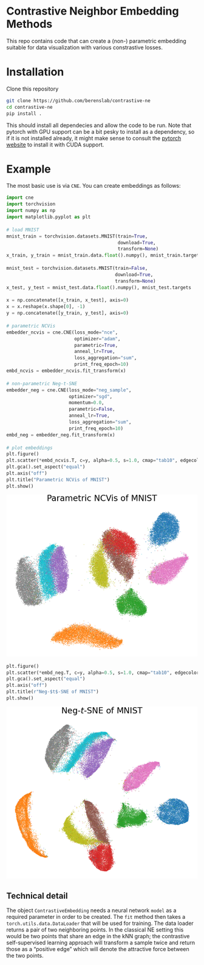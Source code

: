 # Contrastive Neighbor Embedding Methods

This repo contains code that can create a (non-) parametric embedding suitable for data
visualization with various constrastive losses.

# Installation

Clone this repository
```sh
git clone https://github.com/berenslab/contrastive-ne
cd contrastive-ne
pip install .
```

This should install all dependecies and allow the code to be run.
Note that pytorch with GPU support can be a bit pesky to install as a
dependency, so if it is not installed already, it might make
sense to consult the [pytorch website](https://pytorch.org) to install
it with CUDA support.

# Example

The most basic use is via `CNE`.  You can create embeddings as follows:

```python
import cne
import torchvision
import numpy as np
import matplotlib.pyplot as plt

# load MNIST
mnist_train = torchvision.datasets.MNIST(train=True,
                                         download=True, 
                                         transform=None)
x_train, y_train = mnist_train.data.float().numpy(), mnist_train.targets

mnist_test = torchvision.datasets.MNIST(train=False,
                                        download=True, 
                                        transform=None)
x_test, y_test = mnist_test.data.float().numpy(), mnist_test.targets

x = np.concatenate([x_train, x_test], axis=0)
x = x.reshape(x.shape[0], -1)
y = np.concatenate([y_train, y_test], axis=0)

# parametric NCVis 
embedder_ncvis = cne.CNE(loss_mode="nce",
                         optimizer="adam",
                         parametric=True,
                         anneal_lr=True,
                         loss_aggregation="sum",
                         print_freq_epoch=10)
embd_ncvis = embedder_ncvis.fit_transform(x)

# non-parametric Neg-t-SNE
embedder_neg = cne.CNE(loss_mode="neg_sample",
                       optimizer="sgd",
                       momentum=0.0,
                       parametric=False,
                       anneal_lr=True,
                       loss_aggregation="sum",
                       print_freq_epoch=10)
embd_neg = embedder_neg.fit_transform(x)

# plot embeddings
plt.figure()
plt.scatter(*embd_ncvis.T, c=y, alpha=0.5, s=1.0, cmap="tab10", edgecolor="none")
plt.gca().set_aspect("equal")
plt.axis("off")
plt.title("Parametric NCVis of MNIST")
plt.show()
```
![Parametric NCVis plot](/figures/parametric_ncvis_mnist.png "Parametric NCVis of MNIST")

```python
plt.figure()
plt.scatter(*embd_neg.T, c=y, alpha=0.5, s=1.0, cmap="tab10", edgecolor="none")
plt.gca().set_aspect("equal")
plt.axis("off")
plt.title(r"Neg-$t$-SNE of MNIST")
plt.show()
```
![Neg-t-SNE plot](/figures/negtsne_mnist.png "Neg-t-SNE of MNIST")

## Technical detail

The object `ContrastiveEmbedding` needs a neural network `model` as a
required parameter in order to be created.  The `fit` method then
takes a `torch.utils.data.DataLoader` that will be used for training.
The data loader returns a pair of two neighboring points.  In the
classical NE setting this would be two points that share an edge in
the kNN graph; the contrastive self-supervised learning approach will transform a
sample twice and return those as a “positive edge” which will denote
the attractive force between the two points.
